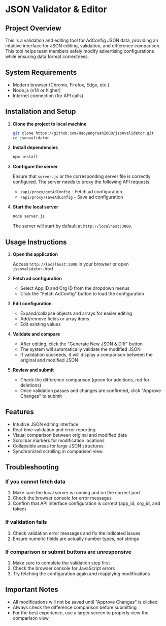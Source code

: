 # JSON Validator & Editor

## Project Overview

This is a validation and editing tool for AdConfig JSON data, providing an intuitive interface for JSON editing, validation, and difference comparison. This tool helps team members safely modify advertising configurations while ensuring data format correctness.

## System Requirements

- Modern browser (Chrome, Firefox, Edge, etc.)
- Node.js (v14 or higher)
- Internet connection (for API calls)

## Installation and Setup

1. **Clone the project to local machine**

   ```bash
   git clone https://github.com/HaoyangYuan2000/jsonvalidator.git
   cd jsonvalidator
   ```

2. **Install dependencies**

   ```bash
   npm install
   ```

3. **Configure the server**

   Ensure that `server.js` or the corresponding server file is correctly configured. The server needs to proxy the following API requests:
   - `/api/proxy/getAdConfig` - Fetch ad configuration
   - `/api/proxy/saveAdConfig` - Save ad configuration

4. **Start the local server**

   ```bash
   node server.js
   ```

   The server will start by default at `http://localhost:3000`.

## Usage Instructions

1. **Open the application**

   Access `http://localhost:3000` in your browser or open `jsonvalidator.html`

2. **Fetch ad configuration**

   - Select App ID and Org ID from the dropdown menus
   - Click the "Fetch AdConfig" button to load the configuration

3. **Edit configuration**

   - Expand/collapse objects and arrays for easier editing
   - Add/remove fields or array items
   - Edit existing values

4. **Validate and compare**

   - After editing, click the "Generate New JSON & Diff" button
   - The system will automatically validate the modified JSON
   - If validation succeeds, it will display a comparison between the original and modified JSON

5. **Review and submit**

   - Check the difference comparison (green for additions, red for deletions)
   - Once validation passes and changes are confirmed, click "Approve Changes" to submit

## Features

- Intuitive JSON editing interface
- Real-time validation and error reporting
- Visual comparison between original and modified data
- Scrollbar markers for modification locations
- Collapsible areas for large JSON structures
- Synchronized scrolling in comparison view

## Troubleshooting

### If you cannot fetch data

1. Make sure the local server is running and on the correct port
2. Check the browser console for error messages
3. Confirm that API interface configuration is correct (app_id, org_id, and token)

### If validation fails

1. Check validation error messages and fix the indicated issues
2. Ensure numeric fields are actually number types, not strings

### If comparison or submit buttons are unresponsive

1. Make sure to complete the validation step first
2. Check the browser console for JavaScript errors
3. Try fetching the configuration again and reapplying modifications

## Important Notes

- All modifications will not be saved until "Approve Changes" is clicked
- Always check the difference comparison before submitting
- For the best experience, use a larger screen to properly view the comparison view